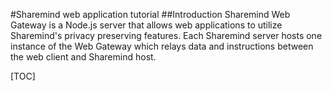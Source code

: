 #Sharemind web application tutorial
##Introduction
Sharemind Web Gateway is a Node.js server that allows web applications to utilize Sharemind's privacy preserving features. Each Sharemind server hosts one instance of the Web Gateway which relays data and instructions between the web client and Sharemind host.

[TOC]

